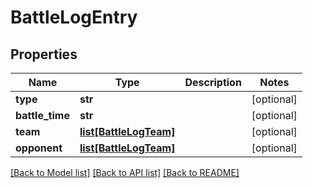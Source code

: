 # BattleLogEntry

## Properties
Name | Type | Description | Notes
------------ | ------------- | ------------- | -------------
**type** | **str** |  | [optional] 
**battle_time** | **str** |  | [optional] 
**team** | [**list[BattleLogTeam]**](BattleLogTeam.md) |  | [optional] 
**opponent** | [**list[BattleLogTeam]**](BattleLogTeam.md) |  | [optional] 

[[Back to Model list]](../README.md#documentation-for-models) [[Back to API list]](../README.md#documentation-for-api-endpoints) [[Back to README]](../README.md)


